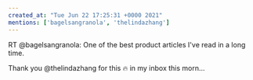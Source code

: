 ```yaml
---
created_at: "Tue Jun 22 17:25:31 +0000 2021"
mentions: ['bagelsangranola', 'thelindazhang']
---
```


RT @bagelsangranola: One of the best product articles I've read in a long time. 

Thank you @thelindazhang for this 🔥 in my inbox this morn…